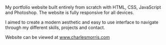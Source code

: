 My portfolio website built entirely from scratch with HTML, CSS, JavaScript and Photoshop. The website is fully responsive for all devices.

I aimed to create a modern aesthetic and easy to use interface to navigate through my different skills, projects and contact.

Website can be viewed at www.charlesmorris.com
